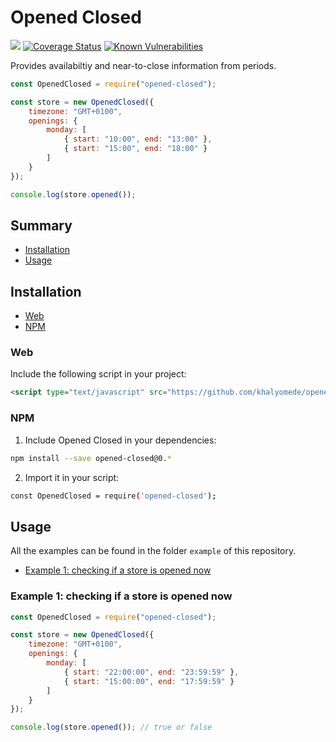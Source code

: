 # Opened Closed

![](https://img.shields.io/codeship/ca85c7c0-e8cc-0136-0c9e-7620f6fdb86b.svg)
[![Coverage Status](https://coveralls.io/repos/github/khalyomede/opened-closed/badge.svg?branch=master)](https://coveralls.io/github/khalyomede/opened-closed?branch=master)
[![Known Vulnerabilities](https://snyk.io/test/github/khalyomede/opened-closed/badge.svg?targetFile=package.json)](https://snyk.io/test/github/khalyomede/opened-closed?targetFile=package.json)

Provides availabiltiy and near-to-close information from periods.

```javascript
const OpenedClosed = require("opened-closed");

const store = new OpenedClosed({
	timezone: "GMT+0100",
	openings: {
		monday: [
			{ start: "10:00", end: "13:00" },
			{ start: "15:00", end: "18:00" }
		]
	}
});

console.log(store.opened());
```

## Summary

- [Installation](#installation)
- [Usage](#usage)

## Installation

- [Web](#web)
- [NPM](#npm)

### Web

Include the following script in your project:

```html
<script type="text/javascript" src="https://github.com/khalyomede/opened-closed/blob/master/dist/opened-closed.min.js"></script>
```

### NPM

1. Include Opened Closed in your dependencies:

```bash
npm install --save opened-closed@0.*
```

2. Import it in your script:

```bash
const OpenedClosed = require('opened-closed');
```

## Usage

All the examples can be found in the folder `example` of this repository.

- [Example 1: checking if a store is opened now](#example-1-checking-if-a-store-is-opened-now)

### Example 1: checking if a store is opened now

```javascript
const OpenedClosed = require("opened-closed");

const store = new OpenedClosed({
	timezone: "GMT+0100",
	openings: {
		monday: [
			{ start: "22:00:00", end: "23:59:59" },
			{ start: "15:00:00", end: "17:59:59" }
		]
	}
});

console.log(store.opened()); // true or false
```